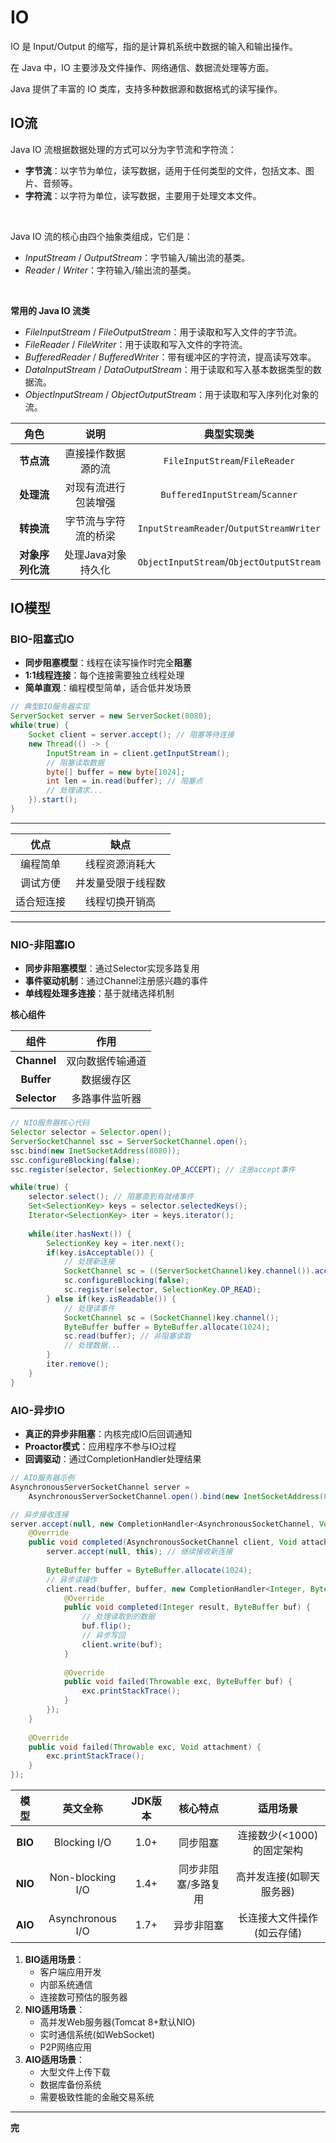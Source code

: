 # IO

IO 是 Input/Output 的缩写，指的是计算机系统中数据的输入和输出操作。

在 Java 中，IO 主要涉及文件操作、网络通信、数据流处理等方面。

Java 提供了丰富的 IO 类库，支持多种数据源和数据格式的读写操作。

## IO流

Java IO 流根据数据处理的方式可以分为字节流和字符流：

- **字节流**：以字节为单位，读写数据，适用于任何类型的文件，包括文本、图片、音频等。
- **字符流**：以字符为单位，读写数据，主要用于处理文本文件。

<br>

Java IO 流的核心由四个抽象类组成，它们是：

- *InputStream* / *OutputStream*：字节输入/输出流的基类。
- *Reader* / *Writer*：字符输入/输出流的基类。

<br>

**常用的 Java IO 流类**

- *FileInputStream* / *FileOutputStream*：用于读取和写入文件的字节流。
- *FileReader* / *FileWriter*：用于读取和写入文件的字符流。
- *BufferedReader* / *BufferedWriter*：带有缓冲区的字符流，提高读写效率。
- *DataInputStream* / *DataOutputStream*：用于读取和写入基本数据类型的数据流。
- *ObjectInputStream* / *ObjectOutputStream*：用于读取和写入序列化对象的流。



|       角色       |         说明         |                典型实现类                |
| :--------------: | :------------------: | :--------------------------------------: |
|    **节点流**    |  直接操作数据源的流  |      `FileInputStream`/`FileReader`      |
|    **处理流**    | 对现有流进行包装增强 |     `BufferedInputStream`/`Scanner`      |
|    **转换流**    | 字节流与字符流的桥梁 | `InputStreamReader`/`OutputStreamWriter` |
| **对象序列化流** |  处理Java对象持久化  | `ObjectInputStream`/`ObjectOutputStream` |



## IO模型

### BIO-阻塞式IO

- **同步阻塞模型**：线程在读写操作时完全**阻塞**
- **1:1线程连接**：每个连接需要独立线程处理
- **简单直观**：编程模型简单，适合低并发场景

```java
// 典型BIO服务器实现
ServerSocket server = new ServerSocket(8080);
while(true) {
    Socket client = server.accept(); // 阻塞等待连接
    new Thread(() -> {
        InputStream in = client.getInputStream();
        // 阻塞读取数据
        byte[] buffer = new byte[1024];
        int len = in.read(buffer); // 阻塞点
        // 处理请求...
    }).start();
}
```



---

|    优点    |        缺点        |
| :--------: | :----------------: |
|  编程简单  |   线程资源消耗大   |
|  调试方便  | 并发量受限于线程数 |
| 适合短连接 |   线程切换开销高   |

---



### NIO-非阻塞IO

- **同步非阻塞模型**：通过Selector实现多路复用
- **事件驱动机制**：通过Channel注册感兴趣的事件
- **单线程处理多连接**：基于就绪选择机制



**核心组件**

|     组件     |       作用       |
| :----------: | :--------------: |
| **Channel**  | 双向数据传输通道 |
|  **Buffer**  |    数据缓存区    |
| **Selector** |  多路事件监听器  |



```java
// NIO服务器核心代码
Selector selector = Selector.open();
ServerSocketChannel ssc = ServerSocketChannel.open();
ssc.bind(new InetSocketAddress(8080));
ssc.configureBlocking(false);
ssc.register(selector, SelectionKey.OP_ACCEPT); // 注册accept事件

while(true) {
    selector.select(); // 阻塞直到有就绪事件
    Set<SelectionKey> keys = selector.selectedKeys();
    Iterator<SelectionKey> iter = keys.iterator();
    
    while(iter.hasNext()) {
        SelectionKey key = iter.next();
        if(key.isAcceptable()) {
            // 处理新连接
            SocketChannel sc = ((ServerSocketChannel)key.channel()).accept();
            sc.configureBlocking(false);
            sc.register(selector, SelectionKey.OP_READ);
        } else if(key.isReadable()) {
            // 处理读事件
            SocketChannel sc = (SocketChannel)key.channel();
            ByteBuffer buffer = ByteBuffer.allocate(1024);
            sc.read(buffer); // 非阻塞读取
            // 处理数据...
        }
        iter.remove();
    }
}
```



### AIO-异步IO

- **真正的异步非阻塞**：内核完成IO后回调通知
- **Proactor模式**：应用程序不参与IO过程
- **回调驱动**：通过CompletionHandler处理结果



```java
// AIO服务器示例
AsynchronousServerSocketChannel server = 
    AsynchronousServerSocketChannel.open().bind(new InetSocketAddress(8080));

// 异步接收连接
server.accept(null, new CompletionHandler<AsynchronousSocketChannel, Void>() {
    @Override
    public void completed(AsynchronousSocketChannel client, Void attachment) {
        server.accept(null, this); // 继续接收新连接
        
        ByteBuffer buffer = ByteBuffer.allocate(1024);
        // 异步读操作
        client.read(buffer, buffer, new CompletionHandler<Integer, ByteBuffer>() {
            @Override
            public void completed(Integer result, ByteBuffer buf) {
                // 处理读取到的数据
                buf.flip();
                // 异步写回
                client.write(buf);
            }
            
            @Override
            public void failed(Throwable exc, ByteBuffer buf) {
                exc.printStackTrace();
            }
        });
    }
    
    @Override
    public void failed(Throwable exc, Void attachment) {
        exc.printStackTrace();
    }
});
```





|  模型   |     英文全称     | JDK版本 |      核心特点       |          适用场景          |
| :-----: | :--------------: | :-----: | :-----------------: | :------------------------: |
| **BIO** |   Blocking I/O   |  1.0+   |      同步阻塞       | 连接数少(<1000)的固定架构  |
| **NIO** | Non-blocking I/O |  1.4+   | 同步非阻塞/多路复用 |  高并发连接(如聊天服务器)  |
| **AIO** | Asynchronous I/O |  1.7+   |     异步非阻塞      | 长连接大文件操作(如云存储) |





1. **BIO适用场景**：
    - 客户端应用开发
    - 内部系统通信
    - 连接数可预估的服务器
2. **NIO适用场景**：
    - 高并发Web服务器(Tomcat 8+默认NIO)
    - 实时通信系统(如WebSocket)
    - P2P网络应用
3. **AIO适用场景**：
    - 大型文件上传下载
    - 数据库备份系统
    - 需要极致性能的金融交易系统

---
**完**